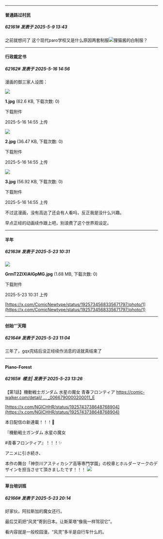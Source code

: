 ﻿*****

####  普通路过村民  
##### 62161#       发表于 2025-5-9 13:43

之前就想问了 这个现代paro学校又是什么原因两套制服<img src="https://static.stage1st.com/image/smiley/face2017/067.png" referrerpolicy="no-referrer">狸猫酱的白制服？

*****

####  行政裁定书  
##### 62162#       发表于 2025-5-16 14:56

漫画的御三家人设图：

<img src="https://img.stage1st.com/forum/202505/16/145512m7hzobde85kohciu.jpg" referrerpolicy="no-referrer">

<strong>1.jpg</strong> (62.6 KB, 下载次数: 0)

下载附件

2025-5-16 14:55 上传

<img src="https://img.stage1st.com/forum/202505/16/145512med0m1fhtfsumcoe.jpg" referrerpolicy="no-referrer">

<strong>2.jpg</strong> (36.47 KB, 下载次数: 0)

下载附件

2025-5-16 14:55 上传

<img src="https://img.stage1st.com/forum/202505/16/145512bes9enxx7gfx6e36.jpg" referrerpolicy="no-referrer">

<strong>3.jpg</strong> (56.92 KB, 下载次数: 0)

下载附件

2025-5-16 14:55 上传

不过这漫画，没有高达了还会有人看吗，反正我是没什么兴趣。

早点正经的动画续作跟上吧，别浪费了这个世界观设定。

*****

####  半年  
##### 62163#       发表于 2025-5-23 10:31

<img src="https://img.stage1st.com/forum/202505/23/103150viildifxl5tz1nnz.jpg" referrerpolicy="no-referrer">

<strong>GrmT2ZIXIAIGpMG.jpg</strong> (1.68 MB, 下载次数: 0)

下载附件

2025-5-23 10:31 上传

[https://x.com/ComicNewtype/status/1925734568335671797/photo/1](https://x.com/ComicNewtype/status/1925734568335671797/photo/1)


*****

####  创始’’’天翔  
##### 62164#       发表于 2025-5-23 11:04

三年了，gqx完结后没正经续作消息的话就真结束了


*****

####  Piano-Forest  
##### 62165#         楼主| 发表于 2025-5-23 13:26

【第1話】機動戦士ガンダム 水星の魔女 青春フロンティア
[https://comic-walker.com/detail/ ... _0066790000200011_E](https://comic-walker.com/detail/KC_006679_S/episodes/KC_0066790000200011_E)

[https://x.com/NGICHHR/status/1925743738648768904](https://x.com/NGICHHR/status/1925743738648768904)

本日配信の新連載！！！🎉

『機動戦士ガンダム 水星の魔女

#青春フロンティア』！！！✨

アニメに引き続き、

本作の舞台「神奈川アスティカシア高等専門学園」の校章とホルダーマークのデザインを担当させて頂きましたです！！！
<img src="https://p.sda1.dev/24/c5f6b37051e050b8add22f14448ede80/20250523_132525.jpg" referrerpolicy="no-referrer">


*****

####  草台培训班  
##### 62166#       发表于 2025-5-23 20:14

好家伙，阿拉斯加的魔女还行。

最后艾莉把“风灵”寄到日本。让斯莱塔“像我一样驾驭它”。

看内容就是一般校园漫。“风灵”多半是自行车什么的。

